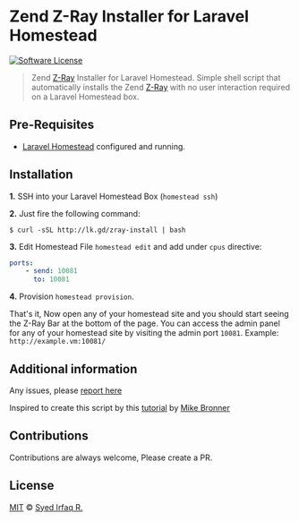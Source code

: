 Zend Z-Ray Installer for Laravel Homestead
==========================================
[![Software License](https://img.shields.io/badge/license-MIT-brightgreen.svg?style=flat-square)](LICENSE)


> Zend [Z-Ray][1] Installer for Laravel Homestead.
> Simple shell script that automatically installs the Zend [Z-Ray][1] with no user interaction required on a Laravel Homestead box.

## Pre-Requisites

- [Laravel Homestead][2] configured and running.

## Installation

**1.** SSH into your Laravel Homestead Box (`homestead ssh`)

**2.** Just fire the following command:

```
$ curl -sSL http://lk.gd/zray-install | bash
```

**3.**  Edit Homestead File `homestead edit` and add under `cpus` directive:

```yaml
ports:
    - send: 10081
      to: 10081
```

**4.** Provision `homestead provision`.

That's it, Now open any of your homestead site and you should start seeing the Z-Ray Bar at the bottom of the page. You can access the admin panel for any of your homestead site by visiting the admin port `10081`. Example: `http://example.vm:10081/`

## Additional information

Any issues, please [report here](https://github.com/irazasyed/zray-installer/issues)

Inspired to create this script by this [tutorial](https://laravel-news.com/2015/08/installing-zend-z-ray-on-homestead/) by [Mike Bronner](https://laravel-news.com/author/mikebronner/)

## Contributions

Contributions are always welcome, Please create a PR.

## License

[MIT](LICENSE) © [Syed Irfaq R.](http://lk.gd/irazasyed)

[1]: http://www.zend.com/en/products/server/z-ray
[2]: http://laravel.com/docs/homestead
